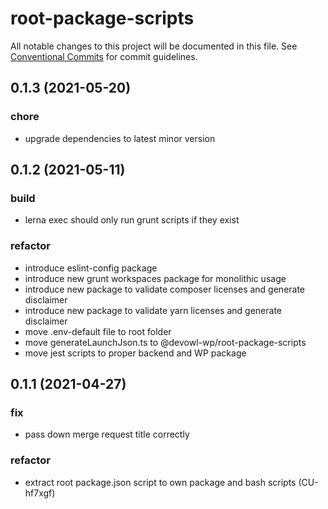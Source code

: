 # root-package-scripts

All notable changes to this project will be documented in this file.
See [Conventional Commits](https://conventionalcommits.org) for commit guidelines.

## 0.1.3 (2021-05-20)


### chore

* upgrade dependencies to latest minor version





## 0.1.2 (2021-05-11)


### build

* lerna exec should only run grunt scripts if they exist


### refactor

* introduce eslint-config package
* introduce new grunt workspaces package for monolithic usage
* introduce new package to validate composer licenses and generate disclaimer
* introduce new package to validate yarn licenses and generate disclaimer
* move .env-default file to root folder
* move generateLaunchJson.ts to @devowl-wp/root-package-scripts
* move jest scripts to proper backend and WP package





## 0.1.1 (2021-04-27)


### fix

* pass down merge request title correctly


### refactor

* extract root package.json script to own package and bash scripts (CU-hf7xgf)
